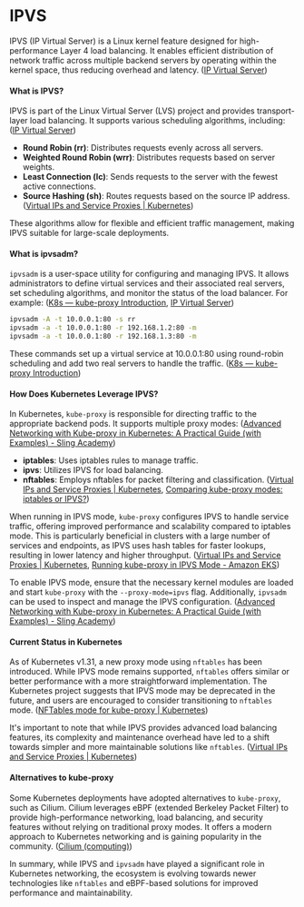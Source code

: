 # IPVS

IPVS (IP Virtual Server) is a Linux kernel feature designed for high-performance Layer 4 load balancing. It enables efficient distribution of network traffic across multiple backend servers by operating within the kernel space, thus reducing overhead and latency. ([IP Virtual Server](https://en.wikipedia.org/wiki/IP_Virtual_Server?utm_source=chatgpt.com))

#### What is IPVS?

IPVS is part of the Linux Virtual Server (LVS) project and provides transport-layer load balancing. It supports various scheduling algorithms, including: ([IP Virtual Server](https://en.wikipedia.org/wiki/IP_Virtual_Server?utm_source=chatgpt.com))

* **Round Robin (rr)**: Distributes requests evenly across all servers.
* **Weighted Round Robin (wrr)**: Distributes requests based on server weights.
* **Least Connection (lc)**: Sends requests to the server with the fewest active connections.
* **Source Hashing (sh)**: Routes requests based on the source IP address. ([Virtual IPs and Service Proxies | Kubernetes](https://kubernetes.io/docs/reference/networking/virtual-ips/?utm_source=chatgpt.com))

These algorithms allow for flexible and efficient traffic management, making IPVS suitable for large-scale deployments.

#### What is ipvsadm?

`ipvsadm` is a user-space utility for configuring and managing IPVS. It allows administrators to define virtual services and their associated real servers, set scheduling algorithms, and monitor the status of the load balancer. For example: ([K8s — kube-proxy Introduction](https://readmedium.com/k8s-kube-proxy-introduction-c847915efe57?utm_source=chatgpt.com), [IP Virtual Server](https://en.wikipedia.org/wiki/IP_Virtual_Server?utm_source=chatgpt.com))

```bash
ipvsadm -A -t 10.0.0.1:80 -s rr
ipvsadm -a -t 10.0.0.1:80 -r 192.168.1.2:80 -m
ipvsadm -a -t 10.0.0.1:80 -r 192.168.1.3:80 -m
```

These commands set up a virtual service at 10.0.0.1:80 using round-robin scheduling and add two real servers to handle the traffic. ([K8s — kube-proxy Introduction](https://readmedium.com/k8s-kube-proxy-introduction-c847915efe57?utm_source=chatgpt.com))

#### How Does Kubernetes Leverage IPVS?

In Kubernetes, `kube-proxy` is responsible for directing traffic to the appropriate backend pods. It supports multiple proxy modes: ([Advanced Networking with Kube-proxy in Kubernetes: A Practical Guide (with Examples) - Sling Academy](https://www.slingacademy.com/article/advanced-networking-with-kube-proxy-in-kubernetes/?utm_source=chatgpt.com))

* **iptables**: Uses iptables rules to manage traffic.
* **ipvs**: Utilizes IPVS for load balancing.
* **nftables**: Employs nftables for packet filtering and classification. ([Virtual IPs and Service Proxies | Kubernetes](https://kubernetes.io/docs/reference/networking/virtual-ips/?utm_source=chatgpt.com), [Comparing kube-proxy modes: iptables or IPVS?](https://www.tigera.io/blog/comparing-kube-proxy-modes-iptables-or-ipvs/?utm_source=chatgpt.com))

When running in IPVS mode, `kube-proxy` configures IPVS to handle service traffic, offering improved performance and scalability compared to iptables mode. This is particularly beneficial in clusters with a large number of services and endpoints, as IPVS uses hash tables for faster lookups, resulting in lower latency and higher throughput. ([Virtual IPs and Service Proxies | Kubernetes](https://kubernetes.io/docs/reference/networking/virtual-ips/?utm_source=chatgpt.com), [Running kube-proxy in IPVS Mode - Amazon EKS](https://docs.aws.amazon.com/eks/latest/best-practices/ipvs.html?utm_source=chatgpt.com))

To enable IPVS mode, ensure that the necessary kernel modules are loaded and start `kube-proxy` with the `--proxy-mode=ipvs` flag. Additionally, `ipvsadm` can be used to inspect and manage the IPVS configuration. ([Advanced Networking with Kube-proxy in Kubernetes: A Practical Guide (with Examples) - Sling Academy](https://www.slingacademy.com/article/advanced-networking-with-kube-proxy-in-kubernetes/?utm_source=chatgpt.com))

#### Current Status in Kubernetes

As of Kubernetes v1.31, a new proxy mode using `nftables` has been introduced. While IPVS mode remains supported, `nftables` offers similar or better performance with a more straightforward implementation. The Kubernetes project suggests that IPVS mode may be deprecated in the future, and users are encouraged to consider transitioning to `nftables` mode. ([NFTables mode for kube-proxy | Kubernetes](https://kubernetes.io/blog/2025/02/28/nftables-kube-proxy/?utm_source=chatgpt.com))

It's important to note that while IPVS provides advanced load balancing features, its complexity and maintenance overhead have led to a shift towards simpler and more maintainable solutions like `nftables`. ([Virtual IPs and Service Proxies | Kubernetes](https://kubernetes.io/docs/reference/networking/virtual-ips/?utm_source=chatgpt.com))

#### Alternatives to kube-proxy

Some Kubernetes deployments have adopted alternatives to `kube-proxy`, such as Cilium. Cilium leverages eBPF (extended Berkeley Packet Filter) to provide high-performance networking, load balancing, and security features without relying on traditional proxy modes. It offers a modern approach to Kubernetes networking and is gaining popularity in the community. ([Cilium (computing)](https://en.wikipedia.org/wiki/Cilium_\(computing\)?utm_source=chatgpt.com))

In summary, while IPVS and `ipvsadm` have played a significant role in Kubernetes networking, the ecosystem is evolving towards newer technologies like `nftables` and eBPF-based solutions for improved performance and maintainability.
